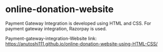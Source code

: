 # online-donation-website

Payment Gateway Integration is developed using HTML and CSS. For payment gateway integration, Razorpay is used.

Payment-gateway-integration-Website link: https://anutoshi111.github.io/online-donation-website-using-HTML-CSS/
 

  

